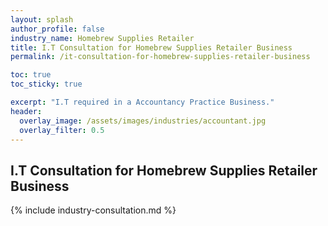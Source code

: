 ```yaml
---
layout: splash 
author_profile: false 
industry_name: Homebrew Supplies Retailer
title: I.T Consultation for Homebrew Supplies Retailer Business
permalink: /it-consultation-for-homebrew-supplies-retailer-business

toc: true
toc_sticky: true

excerpt: "I.T required in a Accountancy Practice Business."
header:
  overlay_image: /assets/images/industries/accountant.jpg
  overlay_filter: 0.5 
---
```


## I.T Consultation for Homebrew Supplies Retailer Business

{% include industry-consultation.md %}
